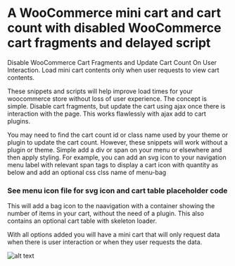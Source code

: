 # A WooCommerce mini cart and cart count with disabled WooCommerce cart fragments and delayed script
Disable WooCommerce Cart Fragments and Update Cart Count On User Interaction. Load mini cart contents only when user requests to view cart contents.

These snippets and scripts will help improve load times for your woocommerce store without loss of user experience. The concept is simple. Disable cart fragments, but update the cart using ajax once there is interaction with the page. This works flawlessly with ajax add to cart plugins.

You may need to find the cart count id or class name used by your theme or plugin to update the cart count. However, these snippets will work without a plugin or theme. Simple add a div or span on your menu or elsewhere and then apply styling. For example, you can add an svg icon to your navigation menu label with relevant span tags to display a cart icon with quantity as below and add an optional css clss name of menu-bag

### See menu icon file for svg icon and cart table placeholder code

This will add a bag icon to the naavigation with a container showing the number of items in your cart, without the need of a plugin. This also contains an optional cart table with skeleton loader.

With all options added you will have a mini cart that will only request data when there is user interaction or when they user requests the data.

![alt text](https://github.com/johncook1979/wc-disable-cart-fragments-update-cart-count/assets/mini-cart.png)


